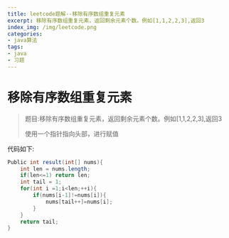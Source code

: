 ```yaml
---
title: leetcode题解--移除有序数组重复元素
excerpt: 移除有序数组重复元素，返回剩余元素个数。例如[1,1,2,2,3],返回3
index_img: /img/leetcode.png
categories:
- java算法
tags:
- java
- 习题
---
```


# 移除有序数组重复元素

> 题目:移除有序数组重复元素，返回剩余元素个数。例如[1,1,2,2,3],返回3
>
> 使用一个指针指向头部，进行赋值

代码如下:

```java
Public int result(int[] nums){
    int len = nums.length;
    if(len<=1) return len;
    int tail = 1;
    for(int i =1;i<len;++i){
        if(nums[i-1]!=nums[i]){
            nums[tail++]=nums[i];
        }
    }
    return tail;
}
 
```

